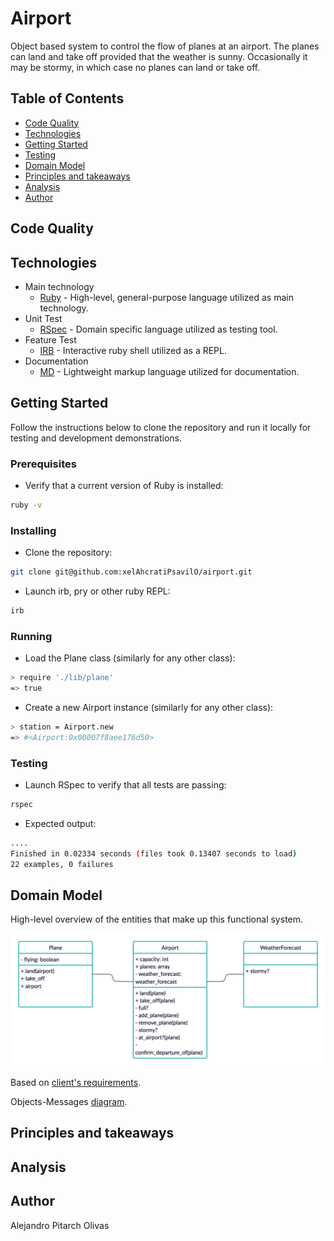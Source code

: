 # Airport
Object based system to control the flow of planes at an airport. The planes can land and take off provided that the weather is sunny. Occasionally it may be stormy, in which case no planes can land or take off.

## Table of Contents
* [Code Quality](#code-quality)
* [Technologies](#technologies)
* [Getting Started](#getting-started)
* [Testing](#testing)
* [Domain Model](#domain-model)
* [Principles and takeaways](#principles-and-takeaways)
* [Analysis](#analysis)
* [Author](#author)

## Code Quality

## Technologies
- Main technology
  - [Ruby](https://www.ruby-lang.org/en/) - High-level, general-purpose language utilized as main technology.
- Unit Test
  - [RSpec](https://rspec.info/) - Domain specific language utilized as testing tool.
- Feature Test
  - [IRB](https://en.wikipedia.org/wiki/Interactive_Ruby_Shell) - Interactive ruby shell utilized as a REPL.
- Documentation
  - [MD](https://www.markdownguide.org/) - Lightweight markup language utilized for documentation.

## Getting Started

Follow the instructions below to clone the repository and run it locally for testing and development demonstrations.

### Prerequisites
- Verify that a current version of Ruby is installed:
```bash
ruby -v
```

### Installing
- Clone the repository:
```bash
git clone git@github.com:xelAhcratiPsavilO/airport.git
```
- Launch irb, pry or other ruby REPL:
```bash
irb
```
### Running
- Load the Plane class (similarly for any other class):
```bash
> require './lib/plane'
=> true
```
- Create a new Airport instance (similarly for any other class):
```bash
> station = Airport.new
=> #<Airport:0x00007f8aee176d50>
```

### Testing
- Launch RSpec to verify that all tests are passing:
```bash
rspec
```
- Expected output:
```bash
....
Finished in 0.02334 seconds (files took 0.13407 seconds to load)
22 examples, 0 failures
```

## Domain Model

High-level overview of the entities that make up this functional system.

![](domain_model/DomainModel.png)

Based on [client's requirements](USER_STORIES.md).

Objects-Messages [diagram](DIAGRAM.md).

## Principles and takeaways

## Analysis

## Author

Alejandro Pitarch Olivas
